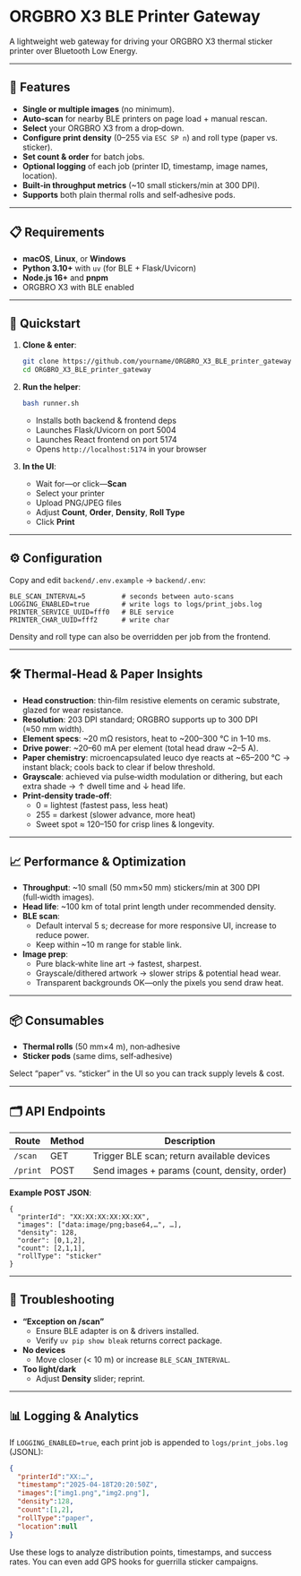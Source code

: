 # ORGBRO X3 BLE Printer Gateway

A lightweight web gateway for driving your ORGBRO X3 thermal sticker printer over Bluetooth Low Energy.

---

## 🔧 Features

- **Single or multiple images** (no minimum).
- **Auto‑scan** for nearby BLE printers on page load + manual rescan.
- **Select** your ORGBRO X3 from a drop‑down.
- **Configure print density** (0–255 via `ESC SP n`) and roll type (paper vs. sticker).
- **Set count & order** for batch jobs.
- **Optional logging** of each job (printer ID, timestamp, image names, location).
- **Built‑in throughput metrics** (~10 small stickers/min at 300 DPI).
- **Supports** both plain thermal rolls and self‑adhesive pods.

---

## 📋 Requirements

- **macOS**, **Linux**, or **Windows**  
- **Python 3.10+** with `uv` (for BLE + Flask/Uvicorn)  
- **Node.js 16+** and **pnpm**  
- ORGBRO X3 with BLE enabled  

---

## 🚀 Quickstart

1. **Clone & enter**:
   ```bash
   git clone https://github.com/yourname/ORGBRO_X3_BLE_printer_gateway.git
   cd ORGBRO_X3_BLE_printer_gateway
   ```
2. **Run the helper**:
   ```bash
   bash runner.sh
   ```
   - Installs both backend & frontend deps  
   - Launches Flask/Uvicorn on port 5004  
   - Launches React frontend on port 5174  
   - Opens `http://localhost:5174` in your browser  

3. **In the UI**:
   - Wait for—or click—**Scan**  
   - Select your printer  
   - Upload PNG/JPEG files  
   - Adjust **Count**, **Order**, **Density**, **Roll Type**  
   - Click **Print**  

---

## ⚙️ Configuration

Copy and edit `backend/.env.example` → `backend/.env`:

```dotenv
BLE_SCAN_INTERVAL=5         # seconds between auto‑scans
LOGGING_ENABLED=true        # write logs to logs/print_jobs.log
PRINTER_SERVICE_UUID=fff0   # BLE service
PRINTER_CHAR_UUID=fff2      # write char
```

Density and roll type can also be overridden per job from the frontend.

---

## 🛠 Thermal‑Head & Paper Insights

- **Head construction**: thin‑film resistive elements on ceramic substrate, glazed for wear resistance.  
- **Resolution**: 203 DPI standard; ORGBRO supports up to 300 DPI (≈50 mm width).  
- **Element specs**: ~20 mΩ resistors, heat to ~200–300 °C in 1–10 ms.  
- **Drive power**: ~20–60 mA per element (total head draw ~2–5 A).  
- **Paper chemistry**: microencapsulated leuco dye reacts at ~65–200 °C → instant black; cools back to clear if below threshold.  
- **Grayscale**: achieved via pulse‑width modulation or dithering, but each extra shade → ↑ dwell time and ↓ head life.  
- **Print‑density trade‑off**:  
  - 0 = lightest (fastest pass, less heat)  
  - 255 = darkest (slower advance, more heat)  
  - Sweet spot ≈ 120–150 for crisp lines & longevity.

---

## 📈 Performance & Optimization

- **Throughput**: ~10 small (50 mm×50 mm) stickers/min at 300 DPI (full‑width images).  
- **Head life**: ~100 km of total print length under recommended density.  
- **BLE scan**:  
  - Default interval 5 s; decrease for more responsive UI, increase to reduce power.  
  - Keep within ~10 m range for stable link.  
- **Image prep**:  
  - Pure black‑white line art → fastest, sharpest.  
  - Grayscale/dithered artwork → slower strips & potential head wear.  
  - Transparent backgrounds OK—only the pixels you send draw heat.

---

## 📦 Consumables

- **Thermal rolls** (50 mm×4 m), non‑adhesive  
- **Sticker pods** (same dims, self‑adhesive)  

Select “paper” vs. “sticker” in the UI so you can track supply levels & cost.

---

## 🗂️ API Endpoints

| Route    | Method | Description                                   |
| -------- | ------ | --------------------------------------------- |
| `/scan`  | GET    | Trigger BLE scan; return available devices    |
| `/print` | POST   | Send images + params (count, density, order)  |

**Example POST JSON**:
```jsonc
{
  "printerId": "XX:XX:XX:XX:XX:XX",
  "images": ["data:image/png;base64,…", …],
  "density": 128,
  "order": [0,1,2],
  "count": [2,1,1],
  "rollType": "sticker"
}
```

---

## 🐞 Troubleshooting

- **“Exception on /scan”**  
  - Ensure BLE adapter is on & drivers installed.  
  - Verify `uv pip show bleak` returns correct package.  
- **No devices**  
  - Move closer (< 10 m) or increase `BLE_SCAN_INTERVAL`.  
- **Too light/dark**  
  - Adjust **Density** slider; reprint.  

---

## 📊 Logging & Analytics

If `LOGGING_ENABLED=true`, each print job is appended to `logs/print_jobs.log` (JSONL):

```json
{
  "printerId":"XX:…",
  "timestamp":"2025-04-18T20:20:50Z",
  "images":["img1.png","img2.png"],
  "density":128,
  "count":[1,2],
  "rollType":"paper",
  "location":null
}
```

Use these logs to analyze distribution points, timestamps, and success rates. You can even add GPS hooks for guerrilla sticker campaigns.
